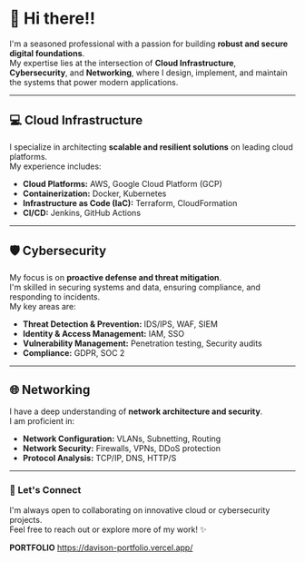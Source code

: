 # 👋 Hi there!!

I'm a seasoned professional with a passion for building **robust and
secure digital foundations**.\
My expertise lies at the intersection of **Cloud Infrastructure**,
**Cybersecurity**, and **Networking**, where I design, implement, and
maintain the systems that power modern applications.

------------------------------------------------------------------------

## 💻 Cloud Infrastructure

I specialize in architecting **scalable and resilient solutions** on
leading cloud platforms.\
My experience includes:

-   **Cloud Platforms:** AWS, Google Cloud Platform (GCP)
-   **Containerization:** Docker, Kubernetes
-   **Infrastructure as Code (IaC):** Terraform, CloudFormation
-   **CI/CD:** Jenkins, GitHub Actions

------------------------------------------------------------------------

## 🛡️ Cybersecurity

My focus is on **proactive defense and threat mitigation**.\
I'm skilled in securing systems and data, ensuring compliance, and
responding to incidents.\
My key areas are:

-   **Threat Detection & Prevention:** IDS/IPS, WAF, SIEM
-   **Identity & Access Management:** IAM, SSO
-   **Vulnerability Management:** Penetration testing, Security audits
-   **Compliance:** GDPR, SOC 2

------------------------------------------------------------------------

## 🌐 Networking

I have a deep understanding of **network architecture and security**.\
I am proficient in:

-   **Network Configuration:** VLANs, Subnetting, Routing
-   **Network Security:** Firewalls, VPNs, DDoS protection
-   **Protocol Analysis:** TCP/IP, DNS, HTTP/S

------------------------------------------------------------------------

### 🚀 Let's Connect

I'm always open to collaborating on innovative cloud or cybersecurity
projects.\
Feel free to reach out or explore more of my work! ✨

**PORTFOLIO**  https://davison-portfolio.vercel.app/
